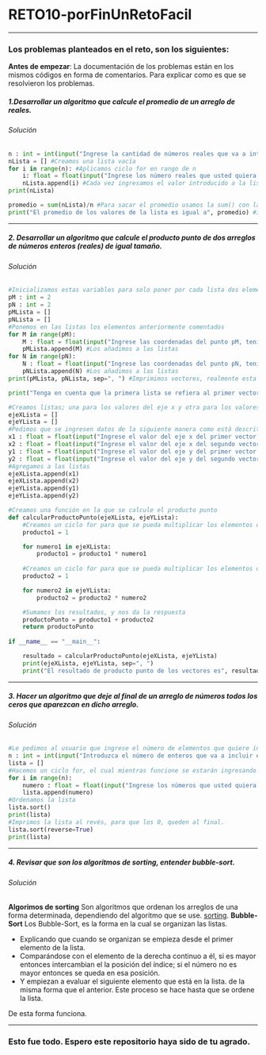 # RETO10-porFinUnRetoFacil
---
### Los problemas planteados en el reto, son los siguientes:

__Antes de empezar__: La documentación de los problemas están en los mismos códigos en forma de comentarios. Para explicar como es que se resolvieron los problemas.  

##### 1.Desarrollar un algoritmo que calcule el promedio de un arreglo de reales.
###### Solución
```python
n : int = int(input("Ingrese la cantidad de números reales que va a introducir: ")) #Se le pide al usuario la cantidad de números reales que va a introducir a la lista
nLista = [] #Creamos una lista vacía
for i in range(n): #Aplicamos ciclo for en rango de n
    i: float = float(input("Ingrese los número reales que usted quiera: ")) #Se le pide al usuario que ingrese el número que quiera. Esto sucederá dependiendo del número de reales que va a ingresea, esto gracias al ciclo for
    nLista.append(i) #Cada vez ingresamos el valor introducido a la lista
print(nLista)

promedio = sum(nLista)/n #Para sacar el promedio usamos la sum() con la lista que creamos sobre n = el número de reales que se introdujeron en la lista
print("El promedio de los valores de la lista es igual a", promedio) #Imprimimos
```
---
##### 2. Desarrollar un algoritmo que calcule el producto punto de dos arreglos de números enteros (reales) de igual tamaño.
###### Solución
```python
#Inicializamos estas variables para solo poner por cada lista dos elementos, uno que corresponderá al eje x y otro al eje y; esto para cada vector
pM : int = 2
pN : int = 2
pMLista = []
pNLista = []
#Ponemos en las listas los elementos anteriormente comentados
for M in range(pM):
    M : float = float(input("Ingrese las coordenadas del punto pM, teniendo en cuenta que el primer valor que agregue será el del eje x y después el del eje y: "))
    pMLista.append(M) #Los añadimos a las listas
for N in range(pN):
    N : float = float(input("Ingrese las coordenadas del punto pN, teniendo en cuenta que el primer valor que agregue será el del eje x y después el del eje y: "))
    pNLista.append(N) #Los añadimos a las listas
print(pMLista, pNLista, sep=", ") #Imprimimos vectores, realmente esta parte se hizo para la facilidad del usuario al ver sus vectores; teniendo en cuenta que se le explica el eje X y el eje Y

print("Tenga en cuenta que la primera lista se refiera al primer vector y la segunda lista se refiere al segundo vector. El primer valor de cada lista se refiere al valor de la coordenada en el eje x, el segundo valor se refiere al valor de la coordenada en el eje y.")

#Creamos listas; una para los valores del eje x y otra para los valores del eje Y
ejeXLista = []
ejeYLista = []
#Pedimos que se ingresen datos de la siguiente manera como está descrita
x1 : float = float(input("Ingrese el valor del eje x del primer vector que usted ingresó al inicio: "))
x2 : float = float(input("Ingrese el valor del eje x del segundo vector que usted ingresó al inicio: "))
y1 : float = float(input("Ingrese el valor del eje y del primer vector que usted ingresó al inicio: "))
y2 : float = float(input("Ingrese el valor del eje y del segundo vector que usted ingresó al inicio: "))
#Agregamos a las listas
ejeXLista.append(x1)
ejeXLista.append(x2)
ejeYLista.append(y1)
ejeYLista.append(y2)

#Creamos una función en la que se calcule el producto punto
def calcularProductoPunto(ejeXLista, ejeYLista):
    #Creamos un ciclo for para que se pueda multiplicar los elementos de la lista del eje X
    producto1 = 1

    for numero1 in ejeXLista:
        producto1 = producto1 * numero1
    
    #Creamos un ciclo for para que se pueda multiplicar los elementos de la lista del eje Y
    producto2 = 1

    for numero2 in ejeYLista:
        producto2 = producto2 * numero2

    #Sumamos los resultados, y nos da la respuesta
    productoPunto = producto1 + producto2
    return productoPunto
    
if __name__ == "__main__":

    resultado = calcularProductoPunto(ejeXLista, ejeYLista)
    print(ejeXLista, ejeYLista, sep=", ")
    print("El resultado de producto punto de los vectores es", resultado) #Imprimimos la respuesta
```
---
##### 3. Hacer un algoritmo que deje al final de un arreglo de números todos los ceros que aparezcan en dicho arreglo.
###### Solución
```python
#Le pedimos al usuario que ingrese el número de elementos que quiere ingresar a la lista
n : int = int(input("Introduzca el número de enteros que va a incluir en la lista: "))
lista = []
#Hacemos un ciclo for, el cual mientras funcione se estarán ingresando números a la lista
for i in range(n):
    numero : float = float(input("Ingrese los números que usted quiera: "))
    lista.append(numero)
#Ordenamos la lista
lista.sort()
print(lista)
#Imprimos la lista al revés, para que los 0, queden al final.
lista.sort(reverse=True)
print(lista)
```
---
##### 4. Revisar que son los algoritmos de sorting, entender bubble-sort.
###### Solución
__Algorimos de sorting__
Son algoritmos que ordenan los arreglos de una forma determinada, dependiendo del algoritmo que se use.
[sorting](https://www.freecodecamp.org/espanol/news/algoritmos-de-ordenacion-explicados-con-ejemplos-en-javascript-python-java-y-c/#:~:text=Los%20algoritmos%20de%20ordenaci%C3%B3n%20son,ZA%2C%209%2D0).
__Bubble-Sort__
Los Bubble-Sort, es la forma en la cual se organizan las listas.
* Explicando que cuando se organizan se empieza desde el primer elemento de la lista.
* Comparándose con el elemento de la derecha continuo a él, si es mayor entonces intercambian el la posición del índice; si el número no es mayor entonces se queda en esa posición.
* Y empiezan a evaluar el siguiente elemento que está en la lista. de la misma forma que el anterior. Este proceso se hace hasta que se ordene la lista.
  
De esta forma funciona.

---

### Esto fue todo. Espero este repositorio haya sido de tu agrado.
